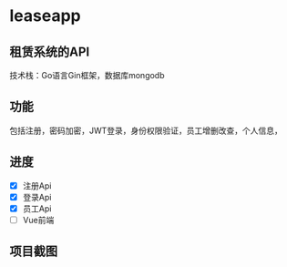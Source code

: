 # leaseapp

## 租赁系统的API
技术栈：Go语言Gin框架，数据库mongodb
## 功能
包括注册，密码加密，JWT登录，身份权限验证，员工增删改查，个人信息，
## 进度
- [x] 注册Api
- [x] 登录Api
- [x] 员工Api
- [ ] Vue前端
## 项目截图

